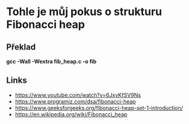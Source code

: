 # Tohle je můj pokus o strukturu Fibonacci heap
## Překlad
**gcc -Wall -Wextra fib_heap.c -o fib**
## Links
- https://www.youtube.com/watch?v=6JxvKfSV9Ns
- https://www.programiz.com/dsa/fibonacci-heap
- https://www.geeksforgeeks.org/fibonacci-heap-set-1-introduction/
- https://en.wikipedia.org/wiki/Fibonacci_heap
